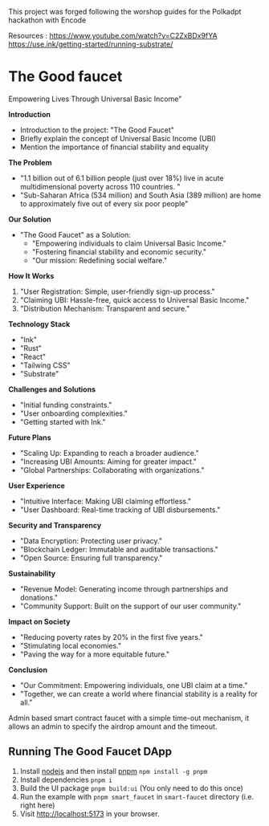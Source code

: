 This project was forged following the worshop guides for the Polkadpt hackathon with Encode

Resources : https://www.youtube.com/watch?v=C2ZxBDx9fYA
            https://use.ink/getting-started/running-substrate/


# The Good faucet

 Empowering Lives Through Universal Basic Income"

**Introduction**
- Introduction to the project: "The Good Faucet"
- Briefly explain the concept of Universal Basic Income (UBI)
- Mention the importance of financial stability and equality

**The Problem**
  - "1.1 billion out of 6.1 billion people (just over 18%) live in acute multidimensional poverty across 110 countries. "
  - "Sub-Saharan Africa (534 million) and South Asia (389 million) are home to approximately five out of every six poor people"

**Our Solution**
- "The Good Faucet" as a Solution:
  - "Empowering individuals to claim Universal Basic Income."
  - "Fostering financial stability and economic security."
  - "Our mission: Redefining social welfare."

**How It Works**
  1. "User Registration: Simple, user-friendly sign-up process."
  2. "Claiming UBI: Hassle-free, quick access to Universal Basic Income."
  3. "Distribution Mechanism: Transparent and secure."

**Technology Stack**
- "Ink"
- "Rust"
- "React"
- "Tailwing CSS"
- "Substrate"

**Challenges and Solutions**
  - "Initial funding constraints."
  - "User onboarding complexities."
  - "Getting started with Ink."

**Future Plans**
- "Scaling Up: Expanding to reach a broader audience."
- "Increasing UBI Amounts: Aiming for greater impact."
- "Global Partnerships: Collaborating with organizations."

**User Experience**
- "Intuitive Interface: Making UBI claiming effortless."
- "User Dashboard: Real-time tracking of UBI disbursements."

**Security and Transparency**
- "Data Encryption: Protecting user privacy."
- "Blockchain Ledger: Immutable and auditable transactions."
- "Open Source: Ensuring full transparency."

**Sustainability**
- "Revenue Model: Generating income through partnerships and donations."
- "Community Support: Built on the support of our user community."

**Impact on Society**
  - "Reducing poverty rates by 20% in the first five years."
  - "Stimulating local economies."
  - "Paving the way for a more equitable future."

**Conclusion**
- "Our Commitment: Empowering individuals, one UBI claim at a time."
- "Together, we can create a world where financial stability is a reality for all."


Admin based smart contract faucet with a simple time-out mechanism, it allows an admin to specify the airdrop amount and the timeout. 

## Running The Good Faucet DApp

1. Install [nodejs](https://nodejs.org/en/) and then install [pnpm](https://pnpm.io/) `npm install -g pnpm`
2. Install dependencies `pnpm i`
3. Build the UI package `pnpm build:ui` (You only need to do this once)
4. Run the example with `pnpm smart_faucet` in `smart-faucet` directory (i.e. right here)
5. Visit [http://localhost:5173](http://localhost:5173) in your browser.


